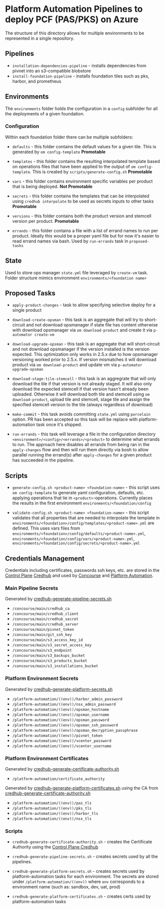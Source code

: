 # Platform Automation Pipelines to deploy PCF (PAS/PKS) on Azure

The structure of this directory allows for multiple environments to be represented in a single repository.

## Pipelines

* `installation-dependencies-pipeline` - installs dependencies from pivnet into an s3-compatible blobstore
* `install-foundation-pipeline` - installs foundation tiles such as pks, harbor, and prometheus

## Environments

The `environments` folder holds the configuration in a `config` subfolder for all the deployments of a given foundation.

### Configuration

Within each foundation folder there can be multiple subfolders:

* `defaults` - this folder contains the default values for a given tile.  This is generated by `om config-template` **Promotable**

* `templates` - this folder contains the resulting interpolated template based on operations files that have been applied to the output of `om config-template`.  This is created by `scripts/generate-config.sh` **Promotable**

* `vars` - this folder contains environment specific variables per product that is being deployed. **Not Promotable**

* `secrets` - this folder contains the templates that can be interpolated using `credhub interpolate` to be used as secrets inputs to other tasks **Promotable**

* `versions` - this folder contains both the product version and stemcell version per product. **Promotable**

* `errands` - this folder contains a file with a list of errand names to run per product.  Ideally this would be a proper yaml file but for now it's easier to read errand names via bash.  Used by `run-errands` task in `proposed-tasks`

## State

Used to store ops manager `state.yml` file leveraged by `create-vm` task.  Folder structure mimics environment `environments/<foundation name>`

## Proposed Tasks

* `apply-product-changes` - task to allow specifying selective deploy for a single product

* `download-create-opsman` - this task is an aggregate that will try to short-circuit and not download opsmanager if state file has content otherwise with download opsmanager via `om download-product` and create it via `p-automator create-vm`

* `download-upgrade-opsman` - this task is an aggregate that will short-circuit and not download opsmanager if the version installed is the version expected.  This optimization only works in 2.5.x due to how opsmanager versioning worked prior to 2.5.x.  If version mismatches it will download product via `om download-product` and update vm via `p-automator upgrade-opsman`

* `download-stage-tile-stemcell` - this task is an aggregrate that will only download the tile if that version is not already staged.  It will also only download the expected stemcell if that version hasn't already been uploaded.  Otherwise it will download both tile and stemcell using `om download-product`, upload tile and stemcell, stage tile and assign the specified stemcell version to the tile (always regardless of download)

* `make-commit` - this task avoids committing `state.yml` using `porcelain` option. PR has been accepted so this task will be replace with platform-automation task once it's shipped.

* `run-errands` - this task will leverage a file in the configuration directory `<environment>/<config>/<errands>/<product>` to determine what errands to run.  The approach here disables all errands from being ran in the `apply-changes` flow and then will run them directly via bosh to allow parallel running the errand(s) after `apply-changes` for a given product has succeeded in the pipeline.

## Scripts

* `generate-config.sh <product-name> <foundation-name>` - this script uses `om config-template` to generate yaml configuration, defaults, etc. applying operations that lie in `<product>`-operations.  Currently places the results in the first environment `environments/<foundation/config`

* `validate-config.sh <product-name> <foundation-name>` - this script validates that all properties that are needed to interpolate the template in `environments/<foundation>/config/templates/<product-name>.yml` are defined. This uses vars files from `environments/<foundation>/config/defaults/<product-name>.yml`, `environments/<foundation/config/vars/<product-name>.yml`, `environments/<foundation/config/secrets/<product-name>.yml`

## Credentials Management

Credentials including certificates, passwords ssh keys, etc. are stored in the [Control Plane](https://network.pivotal.io/products/p-control-plane-components/) [Credhub](http://credhub-api.cfapps.io) and used by [Concourse](https://concourse-ci.org/credhub-credential-manager.html) and [Platform Automation](https://docs.pivotal.io/platform-automation/).

### Main Pipeline Secrets

Generated by [credhub-generate-pipeline-secrets.sh](#credhub-generate-pipeline-secrets)

* `/concourse/main/credhub_ca`
* `/concourse/main/credhub_client`
* `/concourse/main/credhub_secret`
* `/concourse/main/credhub_server`
* `/concourse/main/pivnet_token`
* `/concourse/main/git_ssh_key`
* `/concourse/main/s3_access_key_id`
* `/concourse/main/s3_secret_access_key`
* `/concourse/main/s3_endpoint`
* `/concourse/main/s3_backups_bucket`
* `/concourse/main/s3_products_bucket`
* `/concourse/main/s3_installations_bucket`

### Platform Environment Secrets

Generated by [credhub-generate-platform-secrets.sh](#credhub-generate-platform-secrets)

* `/platform-automation/((env))/harbor_admin_password`
* `/platform-automation/((env))/nsx_admin_password`
* `/platform-automation/((env))/opsman_hostname`
* `/platform-automation/((env))/opsman_username`
* `/platform-automation/((env))/opsman_password`
* `/platform-automation/((env))/opsman_ssh_password`
* `/platform-automation/((env))/opsman_decryption_passphrase`
* `/platform-automation/((env))/pivnet_token`
* `/platform-automation/((env))/vcenter_password`
* `/platform-automation/((env))/vcenter_username`

### Platform Environment Certificates

Generated by [credhub-generate-certificate-authority.sh](#credhub-generate-certificate-authority)

* `/platform-automation/certificate_authority`

Generated by [credhub-generate-platform-certificates.sh](#credhub-generate-platform-certificates) using the CA from [credhub-generate-certificate-authority.sh](#credhub-generate-certificate-authority)

* `/platform-automation/((env))/pas_tls`
* `/platform-automation/((env))/pks_tls`
* `/platform-automation/((env))/harbor_tls`
* `/platform-automation/((env))/nsx_tls`

### Scripts

* <a name="credhub-generate-certificate-authority"></a>`credhub-generate-certificate-authority.sh` - creates the Certificate Authority using the [Control Plane Credhub](https://network.pivotal.io/products/p-control-plane-components/)

* <a name="credhub-generate-pipeline-secrets"></a>`credhub-generate-pipeline-secrets.sh` - creates secrets used by all the pipelines.

* <a name="credhub-generate-platform-secrets"></a>`credhub-generate-platform-secrets.sh` - creates secrets used by platform-automation tasks for each environment. The secrets are stored under `/platform-automation/((env))` where `env` corresponds to a environment name (such as: sandbox, dev, uat, prod)

* <a name="credhub-generate-platform-certificates"></a>`credhub-generate-platform-certificates.sh` - creates certs used by platform-automation tasks
